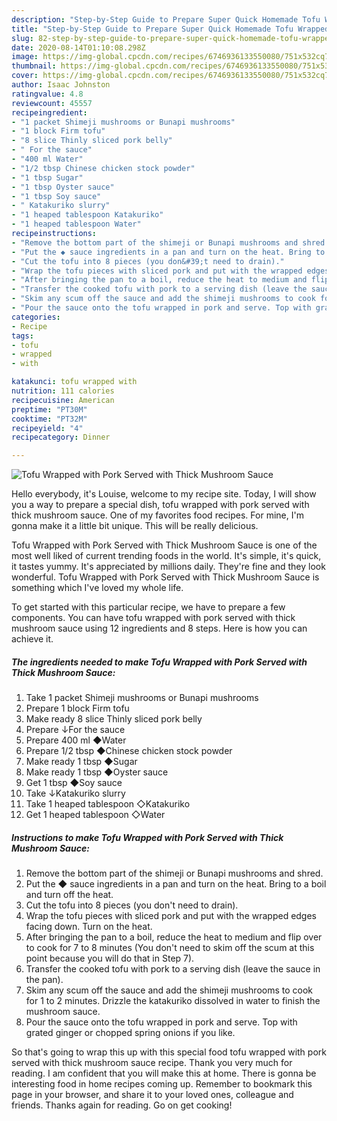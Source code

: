 ```yaml
---
description: "Step-by-Step Guide to Prepare Super Quick Homemade Tofu Wrapped with Pork Served with Thick Mushroom Sauce"
title: "Step-by-Step Guide to Prepare Super Quick Homemade Tofu Wrapped with Pork Served with Thick Mushroom Sauce"
slug: 82-step-by-step-guide-to-prepare-super-quick-homemade-tofu-wrapped-with-pork-served-with-thick-mushroom-sauce
date: 2020-08-14T01:10:08.298Z
image: https://img-global.cpcdn.com/recipes/6746936133550080/751x532cq70/tofu-wrapped-with-pork-served-with-thick-mushroom-sauce-recipe-main-photo.jpg
thumbnail: https://img-global.cpcdn.com/recipes/6746936133550080/751x532cq70/tofu-wrapped-with-pork-served-with-thick-mushroom-sauce-recipe-main-photo.jpg
cover: https://img-global.cpcdn.com/recipes/6746936133550080/751x532cq70/tofu-wrapped-with-pork-served-with-thick-mushroom-sauce-recipe-main-photo.jpg
author: Isaac Johnston
ratingvalue: 4.8
reviewcount: 45557
recipeingredient:
- "1 packet Shimeji mushrooms or Bunapi mushrooms"
- "1 block Firm tofu"
- "8 slice Thinly sliced pork belly"
- " For the sauce"
- "400 ml Water"
- "1/2 tbsp Chinese chicken stock powder"
- "1 tbsp Sugar"
- "1 tbsp Oyster sauce"
- "1 tbsp Soy sauce"
- " Katakuriko slurry"
- "1 heaped tablespoon Katakuriko"
- "1 heaped tablespoon Water"
recipeinstructions:
- "Remove the bottom part of the shimeji or Bunapi mushrooms and shred."
- "Put the ◆ sauce ingredients in a pan and turn on the heat. Bring to a boil and turn off the heat."
- "Cut the tofu into 8 pieces (you don&#39;t need to drain)."
- "Wrap the tofu pieces with sliced pork and put with the wrapped edges facing down. Turn on the heat."
- "After bringing the pan to a boil, reduce the heat to medium and flip over to cook for 7 to 8 minutes (You don&#39;t need to skim off the scum at this point because you will do that in Step 7)."
- "Transfer the cooked tofu with pork to a serving dish (leave the sauce in the pan)."
- "Skim any scum off the sauce and add the shimeji mushrooms to cook for 1 to 2 minutes. Drizzle the katakuriko dissolved in water to finish the mushroom sauce."
- "Pour the sauce onto the tofu wrapped in pork and serve. Top with grated ginger or chopped spring onions if you like."
categories:
- Recipe
tags:
- tofu
- wrapped
- with

katakunci: tofu wrapped with 
nutrition: 111 calories
recipecuisine: American
preptime: "PT30M"
cooktime: "PT32M"
recipeyield: "4"
recipecategory: Dinner

---
```



![Tofu Wrapped with Pork Served with Thick Mushroom Sauce](https://img-global.cpcdn.com/recipes/6746936133550080/751x532cq70/tofu-wrapped-with-pork-served-with-thick-mushroom-sauce-recipe-main-photo.jpg)

Hello everybody, it's Louise, welcome to my recipe site. Today, I will show you a way to prepare a special dish, tofu wrapped with pork served with thick mushroom sauce. One of my favorites food recipes. For mine, I'm gonna make it a little bit unique. This will be really delicious.



Tofu Wrapped with Pork Served with Thick Mushroom Sauce is one of the most well liked of current trending foods in the world. It's simple, it's quick, it tastes yummy. It's appreciated by millions daily. They're fine and they look wonderful. Tofu Wrapped with Pork Served with Thick Mushroom Sauce is something which I've loved my whole life.


To get started with this particular recipe, we have to prepare a few components. You can have tofu wrapped with pork served with thick mushroom sauce using 12 ingredients and 8 steps. Here is how you can achieve it.

<!--inarticleads1-->

##### The ingredients needed to make Tofu Wrapped with Pork Served with Thick Mushroom Sauce:

1. Take 1 packet Shimeji mushrooms or Bunapi mushrooms
1. Prepare 1 block Firm tofu
1. Make ready 8 slice Thinly sliced pork belly
1. Prepare  ↓For the sauce
1. Prepare 400 ml ◆Water
1. Prepare 1/2 tbsp ◆Chinese chicken stock powder
1. Make ready 1 tbsp ◆Sugar
1. Make ready 1 tbsp ◆Oyster sauce
1. Get 1 tbsp ◆Soy sauce
1. Take  ↓Katakuriko slurry
1. Take 1 heaped tablespoon ◇Katakuriko
1. Get 1 heaped tablespoon ◇Water




<!--inarticleads2-->

##### Instructions to make Tofu Wrapped with Pork Served with Thick Mushroom Sauce:

1. Remove the bottom part of the shimeji or Bunapi mushrooms and shred.
1. Put the ◆ sauce ingredients in a pan and turn on the heat. Bring to a boil and turn off the heat.
1. Cut the tofu into 8 pieces (you don&#39;t need to drain).
1. Wrap the tofu pieces with sliced pork and put with the wrapped edges facing down. Turn on the heat.
1. After bringing the pan to a boil, reduce the heat to medium and flip over to cook for 7 to 8 minutes (You don&#39;t need to skim off the scum at this point because you will do that in Step 7).
1. Transfer the cooked tofu with pork to a serving dish (leave the sauce in the pan).
1. Skim any scum off the sauce and add the shimeji mushrooms to cook for 1 to 2 minutes. Drizzle the katakuriko dissolved in water to finish the mushroom sauce.
1. Pour the sauce onto the tofu wrapped in pork and serve. Top with grated ginger or chopped spring onions if you like.




So that's going to wrap this up with this special food tofu wrapped with pork served with thick mushroom sauce recipe. Thank you very much for reading. I am confident that you will make this at home. There is gonna be interesting food in home recipes coming up. Remember to bookmark this page in your browser, and share it to your loved ones, colleague and friends. Thanks again for reading. Go on get cooking!
